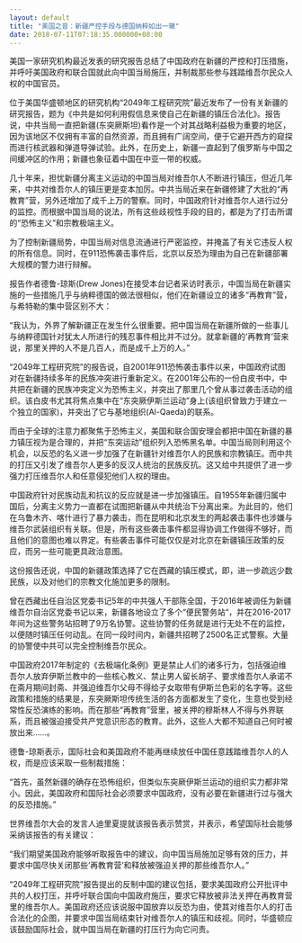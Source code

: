 ```yaml
---
layout: default
title: "美国之音：新疆严控手段与德国纳粹如出一辙"
date: 2018-07-11T07:18:35.000000+08:00
---
```


美国一家研究机构最近发表的研究报告总结了中国政府在新疆的严控和打压措施， 并呼吁美国政府和联合国就此向中国当局施压，并制裁那些参与践踏维吾尔民众人权的中国官员。

位于美国华盛顿地区的研究机构“2049年工程研究院”最近发布了一份有关新疆的研究报告，题为《中共是如何利用假信息来使自己在新疆的镇压合法化》。报告说，中共当局一直把新疆(东突厥斯坦)看作是一个对其战略利益极为重要的地区，因为该地区不仅拥有丰富的自然资源，而且拥有广阔空间，便于它避开西方的窥探而进行核武器和弹道导弹试验。此外，在历史上，新疆一直起到了俄罗斯与中国之间缓冲区的作用；新疆也象征着中国在中亚一带的权威。

几十年来，担忧新疆分离主义运动的中国当局对维吾尔人不断进行镇压，但近几年来，中共对维吾尔人的镇压更是变本加厉。中共当局近来在新疆修建了大批的“再教育”营，另外还增加了成千上万的警察。同时，中国政府针对维吾尔人进行过分的监控。而根据中国当局的说法，所有这些歧视性手段的目的，都是为了打击所谓的“恐怖主义”和宗教极端主义。

为了控制新疆局势，中国当局对信息流通进行严密监控，并掩盖了有关它违反人权的所有信息。同时，在911恐怖袭击事件后，北京以反恐为理由为自己在新疆部署大规模的警力进行辩解。

报告作者德鲁-琼斯(Drew Jones)在接受本台记者采访时表示，中国当局在新疆实施的一些措施几乎与纳粹德国的做法很相似，他们在新疆设立的诸多“再教育”营，与希特勒的集中营区别不大：

“我认为，外界了解新疆正在发生什么很重要。把中国当局在新疆所做的一些事儿与纳粹德国针对犹太人所进行的残忍事件相比并不过分。就拿新疆的‘再教育’营来说，那里关押的人不是几百人，而是成千上万的人。”

“2049年工程研究院”的报告说，自2001年911恐怖袭击事件以来，中国政府试图对在新疆持续多年的民族冲突进行重新定义。在2001年公布的一份白皮书中，中共把在新疆的民族冲突定义为恐怖主义，并突出了那里几个曾从事过袭击活动的组织。该白皮书尤其将焦点集中在“东突厥伊斯兰运动”身上(该组织曾致力于建立一个独立的国家)，并突出了它与基地组织(Al-Qaeda)的联系。

而由于全球的注意力都聚焦于恐怖主义，美国和联合国安理会都把中国在新疆的暴力镇压视为是合理的，并把“东突运动”组织列入恐怖黑名单。中国当局则利用这个机会，以反恐的名义进一步加强了在新疆针对维吾尔人的民族和宗教镇压。而中共的打压又引发了维吾尔人更多的反汉人统治的民族反抗。这又给中共提供了进一步强力打压维吾尔人和任意侵犯他们人权的理由。

中国政府针对民族动乱和抗议的反应就是进一步加强镇压。自1955年新疆归属中国后，分离主义势力一直都在试图把新疆从中共统治下分离出来。为此目的，他们在乌鲁木齐、喀什进行了暴力袭击，而在昆明和北京发生的两起袭击事件也涉嫌与维吾尔武装组织有关联。但是，所有这些袭击事件都显得协调工作做得不够好，而且他们的意图也难以界定。有些袭击事件可能仅仅是对北京在新疆镇压政策的反应，而另一些可能更具政治意图。

这份报告还说，中国的新疆政策选择了它在西藏的镇压模式，即，进一步疏远少数民族，以及对他们的宗教文化施加更多的限制。

曾在西藏出任自治区党委书记5年的中共强人干部陈全国，于2016年被调任为新疆维吾尔自治区党委书记以来，新疆各地设立了多个“便民警务站“，并在2016-2017年间为这些警务站招聘了9万名协警。这些协警的任务就是进行无处不在的监控，以便随时镇压任何动乱。在同一段时间内，新疆共招聘了2500名正式警察。大量的协警使中共可以完全控制维吾尔民众。

中国政府2017年制定的《去极端化条例》更是禁止人们的诸多行为，包括强迫维吾尔人放弃伊斯兰教中的一些核心教义、禁止男人留长胡子、要求维吾尔人承诺不在斋月期间封斋、并强迫维吾尔父母不得给子女取带有伊斯兰色彩的名字等。这些政策和措施的结果是，东突厥斯坦传统生活的各方面都发生了变化，生意也受到经常性反恐演练的影响。而在那些“再教育”营里，被关押的穆斯林人不得与外界联系，而且被强迫接受共产党意识形态的教育。此外，这些人大都不知道自己何时被放出来……。

德鲁-琼斯表示，国际社会和美国政府不能再继续放任中国任意践踏维吾尔人的人权，而是应该采取一些制裁措施：

“首先，虽然新疆的确存在恐怖组织，但类似东突厥伊斯兰运动的组织实力都非常小。因此，美国政府和国际社会必须要求中国政府，没有必要在新疆进行过与强大的反恐措施。”

世界维吾尔大会的发言人迪里夏提就该报告表示赞赏，并表示，希望国际社会能够采纳该报告的有关建议：

“我们期望美国政府能够听取报告中的建议，向中国当局施加足够有效的压力，并要求中国尽快关闭那些‘再教育营’和释放被强迫关押的那些维吾尔人。”

“2049年工程研究院”报告提出的反制中国的建议包括，要求美国政府公开批评中共的人权打压，并呼吁联合国向中国政府施压，要求它释放被非法关押在再教育营里的维吾尔人。美国政府还应该说服中国放弃以反恐为由，使其对维吾尔人的打击合法化的企图，并要求中国当局结束针对维吾尔人的镇压和歧视。同时，华盛顿应该鼓励国际社会，就中国当局在新疆的打压行为向它问责。

